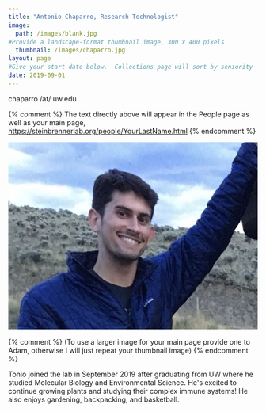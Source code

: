 ```yaml
---
title: "Antonio Chaparro, Research Technologist"
image: 
  path: /images/blank.jpg
#Provide a landscape-format thumbnail image, 300 x 400 pixels.
  thumbnail: /images/chaparro.jpg
layout: page
#Give your start date below.  Collections page will sort by seniority
date: 2019-09-01
---
```


chaparro /at/ uw.edu

{% comment %}
The text directly above will appear in the People page as well as your main page, https://steinbrennerlab.org/people/YourLastName.html
{% endcomment %}

<img src="/images/chaparro.jpg" class="align-left" alt="">

<BR CLEAR="left">

{% comment %}
(To use a larger image for your main page provide one to Adam, otherwise I will just repeat your thumbnail image)
{% endcomment %}

Tonio joined the lab in September 2019 after graduating from UW where he studied Molecular Biology and Environmental Science. He's excited to continue growing plants and studying their complex immune systems! He also enjoys gardening, backpacking, and basketball. 